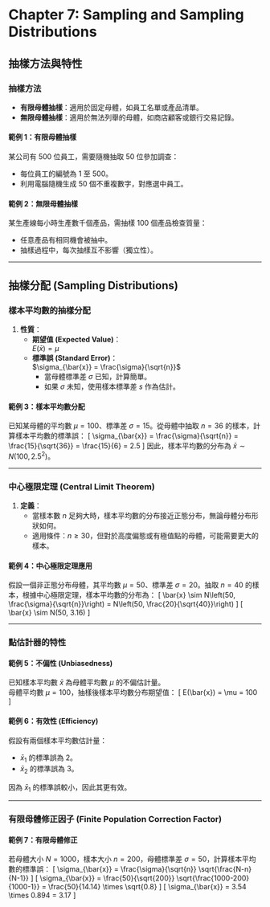 # Chapter 7: Sampling and Sampling Distributions

## **抽樣方法與特性**

### **抽樣方法**
- **有限母體抽樣**：適用於固定母體，如員工名單或產品清單。
- **無限母體抽樣**：適用於無法列舉的母體，如商店顧客或銀行交易記錄。

#### **範例 1：有限母體抽樣**

某公司有 500 位員工，需要隨機抽取 50 位參加調查：

- 每位員工的編號為 1 至 500。
- 利用電腦隨機生成 50 個不重複數字，對應選中員工。

#### **範例 2：無限母體抽樣**

某生產線每小時生產數千個產品，需抽樣 100 個產品檢查質量：

- 任意產品有相同機會被抽中。
- 抽樣過程中，每次抽樣互不影響（獨立性）。

---

## **抽樣分配 (Sampling Distributions)**

### **樣本平均數的抽樣分配**

1. **性質**：
   - **期望值 (Expected Value)**：  
     $E(\bar{x}) = \mu$
   - **標準誤 (Standard Error)**：  
     $\sigma_{\bar{x}} = \frac{\sigma}{\sqrt{n}}$  
     - 當母體標準差 $\sigma$ 已知，計算簡單。
     - 如果 $\sigma$ 未知，使用樣本標準差 $s$ 作為估計。

#### **範例 3：樣本平均數分配**

已知某母體的平均數 $\mu = 100$、標準差 $\sigma = 15$。從母體中抽取 $n = 36$ 的樣本，計算樣本平均數的標準誤：
\[
\sigma_{\bar{x}} = \frac{\sigma}{\sqrt{n}} = \frac{15}{\sqrt{36}} = \frac{15}{6} = 2.5
\]
因此，樣本平均數的分布為 $\bar{x} \sim N(100, 2.5^2)$。

---

### **中心極限定理 (Central Limit Theorem)**

1. **定義**：
   - 當樣本數 $n$ 足夠大時，樣本平均數的分布接近正態分布，無論母體分布形狀如何。
   - 適用條件：$n \geq 30$，但對於高度偏態或有極值點的母體，可能需要更大的樣本。

#### **範例 4：中心極限定理應用**

假設一個非正態分布母體，其平均數 $\mu = 50$、標準差 $\sigma = 20$。抽取 $n = 40$ 的樣本，根據中心極限定理，樣本平均數的分布為：
\[
\bar{x} \sim N\left(50, \frac{\sigma}{\sqrt{n}}\right) = N\left(50, \frac{20}{\sqrt{40}}\right)
\]
\[
\bar{x} \sim N(50, 3.16)
\]

---

### **點估計器的特性**

#### **範例 5：不偏性 (Unbiasedness)**

已知樣本平均數 $\bar{x}$ 為母體平均數 $\mu$ 的不偏估計量。  
母體平均數 $\mu = 100$，抽樣後樣本平均數分布期望值：
\[
E(\bar{x}) = \mu = 100
\]

#### **範例 6：有效性 (Efficiency)**

假設有兩個樣本平均數估計量：
- $\bar{x}_1$ 的標準誤為 2。
- $\bar{x}_2$ 的標準誤為 3。  

因為 $\bar{x}_1$ 的標準誤較小，因此其更有效。

---

### **有限母體修正因子 (Finite Population Correction Factor)**

#### **範例 7：有限母體修正**

若母體大小 $N = 1000$，樣本大小 $n = 200$，母體標準差 $\sigma = 50$，計算樣本平均數的標準誤：
\[
\sigma_{\bar{x}} = \frac{\sigma}{\sqrt{n}} \sqrt{\frac{N-n}{N-1}}
\]
\[
\sigma_{\bar{x}} = \frac{50}{\sqrt{200}} \sqrt{\frac{1000-200}{1000-1}} = \frac{50}{14.14} \times \sqrt{0.8}
\]
\[
\sigma_{\bar{x}} = 3.54 \times 0.894 = 3.17
\]
